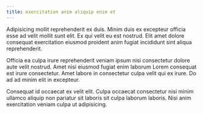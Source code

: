 ```yaml
---
title: exercitation anim aliquip enim et
---
```


Adipisicing mollit reprehenderit ex duis. Minim duis ex excepteur officia esse ad velit mollit sunt elit. Ex qui velit eu est nostrud. Elit amet dolore consequat exercitation eiusmod proident anim fugiat incididunt sint aliqua reprehenderit.

Officia ea culpa irure reprehenderit veniam ipsum nisi consectetur dolore aute velit nostrud. Amet nisi eiusmod fugiat enim laborum Lorem consequat est irure consectetur. Amet labore in consectetur culpa velit qui ex irure. Do ad ad minim elit in excepteur.

Consequat id occaecat ex velit elit. Culpa occaecat consectetur nisi minim ullamco aliquip non pariatur sit laboris sit culpa laborum laboris. Nisi anim exercitation veniam culpa ut adipisicing.